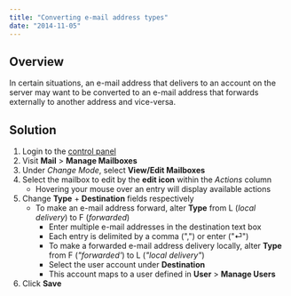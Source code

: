 ```yaml
---
title: "Converting e-mail address types"
date: "2014-11-05"
---
```


## Overview

In certain situations, an e-mail address that delivers to an account on the server may want to be converted to an e-mail address that forwards externally to another address and vice-versa.

## Solution

1. Login to the [control panel](https://kb.apnscp.com/control-panel/logging-into-the-control-panel/)
2. Visit **Mail** > **Manage Mailboxes**
3. Under _Change Mode_, select **View/Edit Mailboxes**
4. Select the mailbox to edit by the **edit icon** within the _Actions_ column
    - Hovering your mouse over an entry will display available actions
5. Change **Type** + **Destination** fields respectively
    - To make an e-mail address forward, alter **Type** from L (_local delivery_) to F (_forwarded_)
        - Enter multiple e-mail addresses in the destination text box
        - Each entry is delimited by a comma (",") or enter ("⏎")
        - To make a forwarded e-mail address delivery locally, alter **Type** from F (_"forwarded'_) to L (_"local delivery"_)
        - Select the user account under **Destination**
        - This account maps to a user defined in **User** > **Manage Users**
6. Click **Save**
